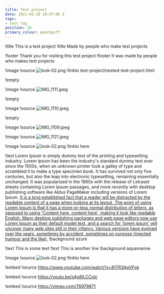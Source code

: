 ```yaml
---
title: Test project
date: 2021-02-10 19:47:00 Z
tags:
- test tag
position: 10
primary_colour: peachpuff
---
```


!title This is a test project
!title Made by people who make test projects

!footer Thank you for visiting this test project
!footer It was made by people who makes test projects

!image
!source ![look-02.png](/uploads/look-02.png)
!linkto test-project/nested-test-project.html

!empty

!image
!source ![IMG_1111.jpeg](/uploads/IMG_1111.jpeg)

!empty

!image
!source ![IMG_1110.jpeg](/uploads/IMG_1110.jpeg)

!empty

!image
 !source ![IMG_1109.jpeg](/uploads/IMG_1109.jpeg)

!image
!source ![IMG_1121.jpeg](/uploads/IMG_1121.jpeg)

!image
!source ![look-02.png](/uploads/look-02.png)
!linkto here

!text Lorem Ipsum is simply dummy text of the printing and typesetting industry. Lorem Ipsum has been the industry's standard dummy text ever since the 1500s, when an unknown printer took a galley of type and scrambled it to make a type specimen book. It has survived not only five centuries, but also the leap into electronic typesetting, remaining essentially unchanged. It was popularised in the 1960s with the release of Letraset sheets containing Lorem Ipsum passages, and more recently with desktop publishing software like Aldus PageMaker including versions of Lorem Ipsum. [It is a long established fact that a reader will be distracted by the readable content of a page when looking at its layout. The point of using Lorem Ipsum is that it has a more-or-less normal distribution of letters, as opposed to using 'Content here, content here', making it look like readable English. Many desktop publishing packages and web page editors now use Lorem Ipsum as their default model text, and a search for 'lorem ipsum' will uncover many web sites still in their infancy. Various versions have evolved over the years, sometimes by accident, sometimes on purpose (injected humour and the like).](https://lipsum.com)
!background azure

!text This is some text
!text This is another line
!background aquamarine

!image
!source ![look-02.png](/uploads/look-02.png)
!linkto here

!embed
!source https://www.youtube.com/watch?v=817R3ApVFok

!embed
!source https://youtu.be/s4g8jLCCxIc

!embed
!source https://vimeo.com/76979871